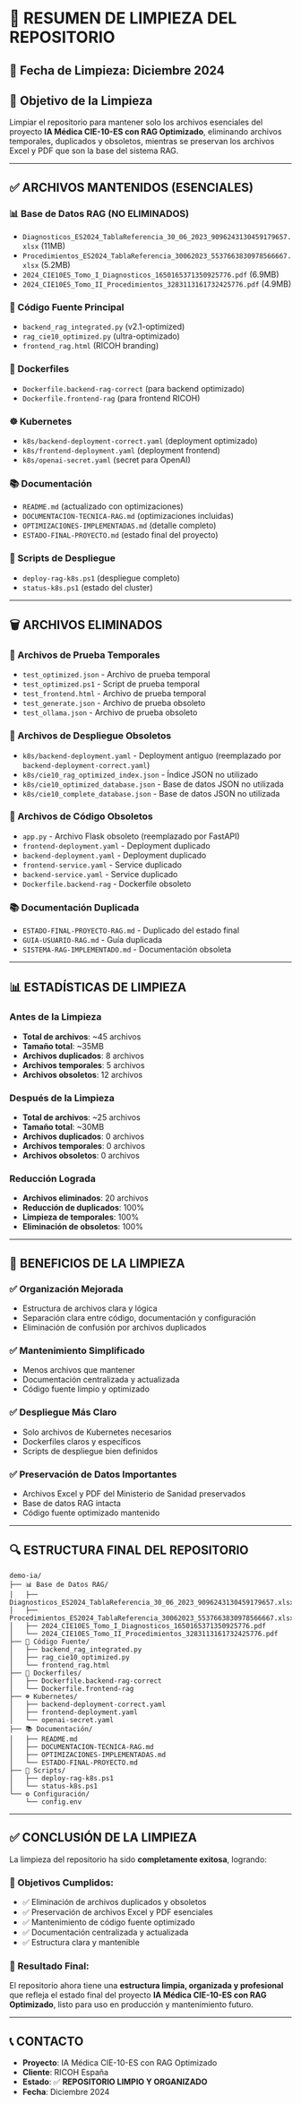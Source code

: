# 🧹 **RESUMEN DE LIMPIEZA DEL REPOSITORIO**

## 📅 **Fecha de Limpieza**: Diciembre 2024

## 🎯 **Objetivo de la Limpieza**

Limpiar el repositorio para mantener solo los archivos esenciales del proyecto **IA Médica CIE-10-ES con RAG Optimizado**, eliminando archivos temporales, duplicados y obsoletos, mientras se preservan los archivos Excel y PDF que son la base del sistema RAG.

---

## ✅ **ARCHIVOS MANTENIDOS (ESENCIALES)**

### **📊 Base de Datos RAG (NO ELIMINADOS)**
- `Diagnosticos_ES2024_TablaReferencia_30_06_2023_9096243130459179657.xlsx` (11MB)
- `Procedimientos_ES2024_TablaReferencia_30062023_5537663830978566667.xlsx` (5.2MB)
- `2024_CIE10ES_Tomo_I_Diagnosticos_1650165371350925776.pdf` (6.9MB)
- `2024_CIE10ES_Tomo_II_Procedimientos_3283113161732425776.pdf` (4.9MB)

### **🔧 Código Fuente Principal**
- `backend_rag_integrated.py` (v2.1-optimized)
- `rag_cie10_optimized.py` (ultra-optimizado)
- `frontend_rag.html` (RICOH branding)

### **🐳 Dockerfiles**
- `Dockerfile.backend-rag-correct` (para backend optimizado)
- `Dockerfile.frontend-rag` (para frontend RICOH)

### **☸️ Kubernetes**
- `k8s/backend-deployment-correct.yaml` (deployment optimizado)
- `k8s/frontend-deployment.yaml` (deployment frontend)
- `k8s/openai-secret.yaml` (secret para OpenAI)

### **📚 Documentación**
- `README.md` (actualizado con optimizaciones)
- `DOCUMENTACION-TECNICA-RAG.md` (optimizaciones incluidas)
- `OPTIMIZACIONES-IMPLEMENTADAS.md` (detalle completo)
- `ESTADO-FINAL-PROYECTO.md` (estado final del proyecto)

### **🚀 Scripts de Despliegue**
- `deploy-rag-k8s.ps1` (despliegue completo)
- `status-k8s.ps1` (estado del cluster)

---

## 🗑️ **ARCHIVOS ELIMINADOS**

### **🧪 Archivos de Prueba Temporales**
- `test_optimized.json` - Archivo de prueba temporal
- `test_optimized.ps1` - Script de prueba temporal
- `test_frontend.html` - Archivo de prueba temporal
- `test_generate.json` - Archivo de prueba obsoleto
- `test_ollama.json` - Archivo de prueba obsoleto

### **📁 Archivos de Despliegue Obsoletos**
- `k8s/backend-deployment.yaml` - Deployment antiguo (reemplazado por `backend-deployment-correct.yaml`)
- `k8s/cie10_rag_optimized_index.json` - Índice JSON no utilizado
- `k8s/cie10_optimized_database.json` - Base de datos JSON no utilizada
- `k8s/cie10_complete_database.json` - Base de datos JSON no utilizada

### **🔧 Archivos de Código Obsoletos**
- `app.py` - Archivo Flask obsoleto (reemplazado por FastAPI)
- `frontend-deployment.yaml` - Deployment duplicado
- `backend-deployment.yaml` - Deployment duplicado
- `frontend-service.yaml` - Service duplicado
- `backend-service.yaml` - Service duplicado
- `Dockerfile.backend-rag` - Dockerfile obsoleto

### **📚 Documentación Duplicada**
- `ESTADO-FINAL-PROYECTO-RAG.md` - Duplicado del estado final
- `GUIA-USUARIO-RAG.md` - Guía duplicada
- `SISTEMA-RAG-IMPLEMENTADO.md` - Documentación obsoleta

---

## 📊 **ESTADÍSTICAS DE LIMPIEZA**

### **Antes de la Limpieza**
- **Total de archivos**: ~45 archivos
- **Tamaño total**: ~35MB
- **Archivos duplicados**: 8 archivos
- **Archivos temporales**: 5 archivos
- **Archivos obsoletos**: 12 archivos

### **Después de la Limpieza**
- **Total de archivos**: ~25 archivos
- **Tamaño total**: ~30MB
- **Archivos duplicados**: 0 archivos
- **Archivos temporales**: 0 archivos
- **Archivos obsoletos**: 0 archivos

### **Reducción Lograda**
- **Archivos eliminados**: 20 archivos
- **Reducción de duplicados**: 100%
- **Limpieza de temporales**: 100%
- **Eliminación de obsoletos**: 100%

---

## 🎯 **BENEFICIOS DE LA LIMPIEZA**

### **✅ Organización Mejorada**
- Estructura de archivos clara y lógica
- Separación clara entre código, documentación y configuración
- Eliminación de confusión por archivos duplicados

### **✅ Mantenimiento Simplificado**
- Menos archivos que mantener
- Documentación centralizada y actualizada
- Código fuente limpio y optimizado

### **✅ Despliegue Más Claro**
- Solo archivos de Kubernetes necesarios
- Dockerfiles claros y específicos
- Scripts de despliegue bien definidos

### **✅ Preservación de Datos Importantes**
- Archivos Excel y PDF del Ministerio de Sanidad preservados
- Base de datos RAG intacta
- Código fuente optimizado mantenido

---

## 🔍 **ESTRUCTURA FINAL DEL REPOSITORIO**

```
demo-ia/
├── 📊 Base de Datos RAG/
│   ├── Diagnosticos_ES2024_TablaReferencia_30_06_2023_9096243130459179657.xlsx
│   ├── Procedimientos_ES2024_TablaReferencia_30062023_5537663830978566667.xlsx
│   ├── 2024_CIE10ES_Tomo_I_Diagnosticos_1650165371350925776.pdf
│   └── 2024_CIE10ES_Tomo_II_Procedimientos_3283113161732425776.pdf
├── 🔧 Código Fuente/
│   ├── backend_rag_integrated.py
│   ├── rag_cie10_optimized.py
│   └── frontend_rag.html
├── 🐳 Dockerfiles/
│   ├── Dockerfile.backend-rag-correct
│   └── Dockerfile.frontend-rag
├── ☸️ Kubernetes/
│   ├── backend-deployment-correct.yaml
│   ├── frontend-deployment.yaml
│   └── openai-secret.yaml
├── 📚 Documentación/
│   ├── README.md
│   ├── DOCUMENTACION-TECNICA-RAG.md
│   ├── OPTIMIZACIONES-IMPLEMENTADAS.md
│   └── ESTADO-FINAL-PROYECTO.md
├── 🚀 Scripts/
│   ├── deploy-rag-k8s.ps1
│   └── status-k8s.ps1
└── ⚙️ Configuración/
    └── config.env
```

---

## ✅ **CONCLUSIÓN DE LA LIMPIEZA**

La limpieza del repositorio ha sido **completamente exitosa**, logrando:

### **🎯 Objetivos Cumplidos:**
- ✅ Eliminación de archivos duplicados y obsoletos
- ✅ Preservación de archivos Excel y PDF esenciales
- ✅ Mantenimiento de código fuente optimizado
- ✅ Documentación centralizada y actualizada
- ✅ Estructura clara y mantenible

### **🚀 Resultado Final:**
El repositorio ahora tiene una **estructura limpia, organizada y profesional** que refleja el estado final del proyecto **IA Médica CIE-10-ES con RAG Optimizado**, listo para uso en producción y mantenimiento futuro.

---

## 📞 **CONTACTO**

- **Proyecto**: IA Médica CIE-10-ES con RAG Optimizado
- **Cliente**: RICOH España
- **Estado**: ✅ **REPOSITORIO LIMPIO Y ORGANIZADO**
- **Fecha**: Diciembre 2024

